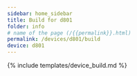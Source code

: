 ```yaml
---
sidebar: home_sidebar
title: Build for d801
folder: info
# name of the page (/{{permalink}}.html)
permalink: /devices/d801/build
device: d801
---
```

{% include templates/device_build.md %}
